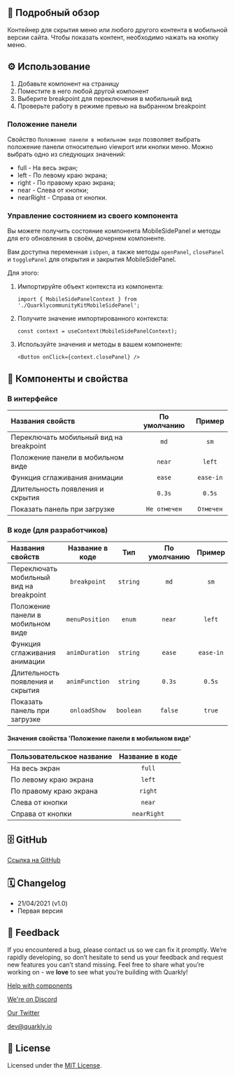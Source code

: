 ## 📖 Подробный обзор

Контейнер для скрытия меню или любого другого контента в мобильной версии сайта.
Чтобы показать контент, необходимо нажать на кнопку меню.

## ⚙️ Использование

1.  Добавьте компонент на страницу
2.  Поместите в него любой другой компонент
3.  Выберите breakpoint для переключения в мобильный вид
4.  Проверьте работу в режиме превью на выбранном breakpoint

### Положение панели

Cвойство `Положение панели в мобильном виде` позволяет выбрать положение панели относительно viewport или кнопки меню.
Можно выбрать одно из следующих значений:

-   full - На весь экран;
-   left - По левому краю экрана;
-   right - По правому краю экрана;
-   near - Слева от кнопки;
-   nearRight - Справа от кнопки.

### Управление состоянием из своего компонента

Вы можете получить состояние компонента MobileSidePanel и методы для его обновления в своём, дочернем компоненте.

Вам доступна переменная `isOpen`, а также методы `openPanel`, `closePanel` и `togglePanel` для открытия и закрытия MobileSidePanel.

Для этого:

1. Импортируйте объект контекста из компонента:

    `import { MobileSidePanelContext } from './QuarklycommunityKitMobileSidePanel';`

2. Получите значение импортированного контекста:

    `const context = useContext(MobileSidePanelContext);`

3. Используйте значения и методы в вашем компоненте:

    `<Button onClick={context.closePanel} />`

## 🧩 Компоненты и свойства

### В интерфейсе

| Названия свойств                        | По умолчанию |  Пример   |
| :-------------------------------------- | :----------: | :-------: |
| Переключать мобильный вид на breakpoint |     `md`     |   `sm`    |
| Положение панели в мобильном виде       |    `near`    |  `left`   |
| Функция сглаживания анимации            |    `ease`    | `ease-in` |
| Длительность появления и скрытия        |    `0.3s`    |  `0.5s`   |
| Показать панель при загрузке            | `Не отмечен` | `Отмечен` |

### В коде (для разработчиков)

| Названия свойств                        | Название в коде |    Тип    | По умолчанию |  Пример   |
| :-------------------------------------- | :-------------: | :-------: | :----------: | :-------: |
| Переключать мобильный вид на breakpoint |  `breakpoint`   | `string`  |     `md`     |   `sm`    |
| Положение панели в мобильном виде       | `menuPosition`  |  `enum`   |    `near`    |  `left`   |
| Функция сглаживания анимации            | `animDuration`  | `string`  |    `ease`    | `ease-in` |
| Длительность появления и скрытия        | `animFunction`  | `string`  |    `0.3s`    |  `0.5s`   |
| Показать панель при загрузке            |  `onloadShow`   | `boolean` |   `false`    |  `true`   |

#### Значения свойства 'Положение панели в мобильном виде'

| Пользовательское название | Название в коде |
| :------------------------ | :-------------: |
| На весь экран             |     `full`      |
| По левому краю экрана     |     `left`      |
| По правому краю экрана    |     `right`     |
| Слева от кнопки           |     `near`      |
| Справа от кнопки          |   `nearRight`   |

## 🗄 GitHub

[Ссылка на GitHub](https://github.com/quarkly/community-kit/tree/master/src/MobileSidePanel)

## 🗓 Changelog

-   21/04/2021 (v1.0)
-   Первая версия

## 📮 Feedback

If you encountered a bug, please contact us so we can fix it promptly. We’re rapidly developing, so don’t hesitate to send us your feedback and request new features you can’t stand missing. Feel free to share what you’re working on - we **love** to see what you’re building with Quarkly!

[Help with components](https://community.quarkly.io/c/requests/11)

[We're on Discord](https://discord.gg/f9KhSMGX)

[Our Twitter](https://twitter.com/quarklyapp)

[dev@quarkly.io](mailto:dev@quarkly.io)

## 📝 License

Licensed under the [MIT License](https://raw.githubusercontent.com/quarkly/community-kit/master/LICENSE).
